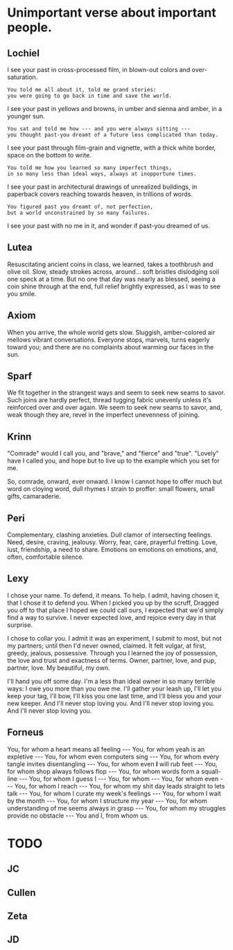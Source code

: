 # Unimportant verse about important people.

## Lochiel

I see your past in cross-processed film,
in blown-out colors and over-saturation.

    You told me all about it, told me grand stories:
    you were going to go back in time and save the world.

I see your past in yellows and browns,
in umber and sienna and amber, in a younger sun.

    You sat and told me how --- and you were always sitting ---
    you thought past-you dreamt of a future less complicated than today.

I see your past through film-grain and vignette,
with a thick white border, space on the bottom to write.

    You told me how you learned so many imperfect things,
    in so many less than ideal ways, always at inopportune times.

I see your past in architectural drawings of unrealized buildings,
in paperback covers reaching towards heaven, in trillions of words.

    You figured past you dreamt of, not perfection,
    but a world unconstrained by so many failures.

I see your past with no me in it,
and wonder if past-you dreamed of us.

## Lutea

Resuscitating ancient coins in class, we learned,
takes a toothbrush and olive oil.
Slow, steady strokes across, around...
soft bristles dislodging soil
one speck at a time.
But no one that day was nearly as blessed,
seeing a coin shine through
at the end, full relief brightly expressed,
as I was to see you smile.

## Axiom

When you arrive,
the whole world gets slow.
Sluggish, amber-colored air
mellows vibrant conversations.
Everyone stops, marvels,
turns eagerly toward you;
and there are no complaints
about warming our faces in the sun.

<!--
:poems Axiom: When you arrive, / the whole world gets slow. / Sluggish, amber-colored air / mellows vibrant conversations. / Everyone stops, marvels, / turns eagerly toward you; / and there are no complaints / about warming our faces in the sun.

Axiom blinks at Maddy, that brings him up short. "Is that foxes, or ME in particular?"
You mow, "An Axiom poem. A poem for Axiom."
Axiom says, "Rhr'A CRLWNAR SWEET."
Axiom says, "Oop."
Axiom says, "That's very sweet. Please someone push me over towards Maddy so I can wag at her in gratitude?"
Lucy thinks Axiom accidentally lapsed into Welsh.
Maddy was gonna guess Klingon o.o
Axiom was 'hands one key off on the keyboard' language.
Axiom snerks at Twopaw even as he wagpiffs Maddy.
Maddy swish up at Axiom ^^
Axiom whispers, "That was really very sweet, thank you." to you.
-->

## Sparf

We fit together in the strangest ways
and seem to seek new seams to savor.
Such joins are hardly perfect,
thread tugging fabric unevenly
unless it's reinforced over and over again.
We seem to seek new seams to savor,
and, weak though they are,
revel in the imperfect unevenness of joining.

## Krinn

"Comrade" would I call you,
and "brave," and "fierce" and "true".
"Lovely" have I called you,
and hope but to live up to
the example which you set for me.

So, comrade, onward, ever onward.
I know I cannot hope to offer
much but word on cloying word,
dull rhymes I strain to proffer:
small flowers, small gifts, camaraderie.

## Peri

Complementary, clashing anxieties.
Dull clamor of intersecting feelings.
Need, desire, craving, jealousy.
Worry, fear, care, prayerful fretting.
Love, lust, friendship, a need to share.
Emotions on emotions on emotions,
and, often, comfortable silence.

## Lexy

I chose your name.
To defend, it means. To help.
I admit, having chosen it,
that I chose it to defend you.
When I picked you up by the scruff,
Dragged you off to that place
I hoped we could call ours,
I expected that we'd
simply find a way to survive.
I never expected love,
and rejoice every day in that surprise.

I chose to collar you.
I admit it was an experiment,
I submit to most, but not my partners;
until then I'd never owned, claimed.
It felt vulgar, at first,
greedy, jealous, possessive.
Through you I learned the joy of possession,
the love and trust and exactness of terms.
Owner, partner, love,
and pup, partner, love.
My beautiful, my own.

I'll hand you off some day.
I'm a less than ideal owner
in so many terrible ways:
I owe you more than you owe me.
I'll gather your leash up,
I'll let you keep your tag,
I'll bow, I'll kiss you one last time,
and I'll bless you and your new keeper.
And I'll never stop loving you.
And I'll never stop loving you.
And I'll never stop loving you.

## Forneus

You, for whom a heart means all feeling ---
You, for whom yeah is an expletive ---
You, for whom even computers sing ---
You, for whom every tangle invites disentangling ---
You, for whom even **I** will rub feet ---
You, for whom shop always follows flop ---
You, for whom words form a squall-line ---
You, for whom I guess I ---
You, for whom ---
You, for whom even ---
You, for whom I reach ---
You, for whom my shit day leads straight to lets talk ---
You, for whom I curate my week's feelings ---
You, for whom I wait by the month ---
You, for whom I structure my year ---
You, for whom understanding of me seems always in grasp ---
You, for whom my struggles provide no obstacle ---
You and I, from whom us.

# TODO

## JC

## Cullen

## Zeta

## JD

<!--
:also haikus 2paw (she's been practicing): Garou bounds through snow / nose keen, paw steady, fur thick / winter's own kind warmth.
-->
